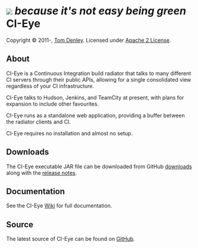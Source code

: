 [![][logo]][website] *because it's not easy being green*
CI-Eye
======
Copyright &copy; 2011-, [Tom Denley]. Licensed under [Apache 2 License].

About
-----
CI-Eye is a Continuous Integration build radiator that talks to many different CI servers through their public APIs, allowing for a single consolidated view regardless of your CI infrastructure.

CI-Eye talks to Hudson, Jenkins, and TeamCity at present, with plans for expansion to include other favourites.

CI-Eye runs as a standalone web application, providing a buffer between the radiator clients and CI.

CI-Eye requires no installation and almost no setup.

Downloads
---------
The CI-Eye executable JAR file can be downloaded from GitHub [downloads] along with the [release notes].

Documentation
-------------
See the CI-Eye [Wiki] for full documentation.

Source
------
The latest source of CI-Eye can be found on [GitHub].

[logo]: https://raw.github.com/netmelody/ci-eye/master/doc/images/logo.png
[website]: http://netmelody.org/ci-eye
[Tom Denley]: https://github.com/scarytom
[Apache 2 License]: https://raw.github.com/netmelody/ci-eye/master/LICENSE
[downloads]: https://github.com/netmelody/ci-eye/downloads
[release notes]: https://github.com/netmelody/ci-eye/blob/master/doc/RELEASENOTES.md
[Wiki]: https://github.com/netmelody/ci-eye/wiki
[GitHub]: https://github.com/netmelody/ci-eye
